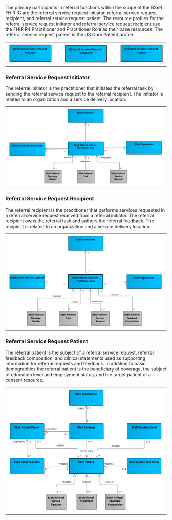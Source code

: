The primary participants in referral functions within the scope of the BSeR FHIR IG are the referral service request initiator, referral service request recipient, and referral service request patient. The resource profiles for the referral service request initiator and referral service request recipient use the FHIR R4 Practitioner and Practitioner Role as their base resources. The referral service request patient is the US Core Patient profile.
<center><table><tr><td><img src="Participant Resources.png" style="width:100%;"/></td></tr></table></center>

### Referral Service Request Initiator

The referral initiator is the practitioner that initiates the referral task by sending the referral service request to the referral recipient. The initiator is related to an organization and a service delivery location. 
<center><table><tr><td><img src="Referral Initiator.png" style="width:100%;"/></td></tr></table></center>

### Referral Service Request Recipient

The referral recipient is the practitioner that performs services requested in a referral service request received from a referral initiator. The referral recipient owns the referral task and authors the referral feedback. The recipient is related to an organization and a service delivery location. 

<center><table><tr><td><img src="Referral Recipient.png" style="width:100%;"/></td></tr></table></center>

### Referral Service Request Patient

The referral patient is the subject of a referral service request, referral feedback composition, and clinical statements used as supporting information for referral requests and feedback. In addition to basic demographics the referral patient is the beneficiary of coverage, the subject of education level and employment status, and the target patient of a consent resource.

<center>
<table><tr><td><img src="Referral Patient.png" style="width:100%;"/></td></tr></table>
</center>